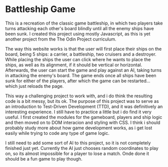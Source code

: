 # Battleship Game

This is a recreation of the classic game battleship, in which two players take turns attacking each other's board blindly until all the enemy ships have been sunk. I created this project using mostly Javascript, as this is yet another project from the The Odin Project curriculum.

The way this website works is that the user will first place their ships on the board, being 5 ships: a carrier, a battleship, two cruisers and a destroyer. While placing the ships the user can click where he wants to place the ships, as well as its alignment, if it should be vertical or horizontal. Afterwards, the user can start the game and play against an AI, taking turns in attacking the enemy's board. The game ends once all ships have been sunk for either of the players, after which the game can be restarted... which just reloads the page.

This way a challenging project to work with, and i do think the resulting code is a bit messy, but its ok. The purpose of this project was to serve as an introduction to Test-Driven Development (TTD), and it was definitively an interesting experience. I still have to practice a little but i do find it very useful. I first created the modules for the gameboard, players and ship logic and then moved on to DOM interacion and styling with CSS. I think i should probably study more about how game development works, as i get lost easily while trying to code any type of game logic.

I still need to add some sort of AI to this project, so it is not completely finished just yet. Currently the AI just chooses random coordinates to play on, so its almost impossible for a player to lose a match. Onde done it should be a fun game to play though.